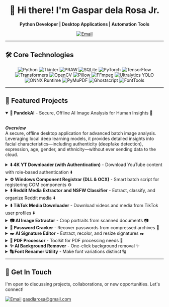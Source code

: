 <div align="center">

# 👋 Hi there! I'm Gaspar dela Rosa Jr.

**Python Developer | Desktop Applications | Automation Tools**

[![Email](https://img.shields.io/badge/Email-d14836?style=for-the-badge&logo=gmail&logoColor=white)](mailto:gasdlarosa@gmail.com)

</div>

---

## 🛠️ Core Technologies

<p align="center">
  <img src="https://img.shields.io/badge/Python-3776AB?style=for-the-badge&logo=python&logoColor=white" alt="Python"/>
  <img src="https://img.shields.io/badge/Tkinter-2C5985?style=for-the-badge&logo=python&logoColor=white" alt="Tkinter"/>
  <img src="https://img.shields.io/badge/PRAW-FF4500?style=for-the-badge&logo=reddit&logoColor=white" alt="PRAW"/>
  <img src="https://img.shields.io/badge/SQLite-003B57?style=for-the-badge&logo=sqlite&logoColor=white" alt="SQLite"/>
  <img src="https://img.shields.io/badge/PyTorch-EE4C2C?style=for-the-badge&logo=pytorch&logoColor=white" alt="PyTorch"/>
  <img src="https://img.shields.io/badge/TensorFlow-FF6F00?style=for-the-badge&logo=tensorflow&logoColor=white" alt="TensorFlow"/>
  <img src="https://img.shields.io/badge/Transformers-FFD700?style=for-the-badge&logo=hugging-face&logoColor=black" alt="Transformers"/>
  <img src="https://img.shields.io/badge/OpenCV-5C3EE8?style=for-the-badge&logo=opencv&logoColor=white" alt="OpenCV"/>
  <img src="https://img.shields.io/badge/Pillow-92447A?style=for-the-badge&logo=pillow&logoColor=white" alt="Pillow"/>
  <img src="https://img.shields.io/badge/FFmpeg-007800?style=for-the-badge&logo=ffmpeg&logoColor=white" alt="FFmpeg"/>
  <img src="https://img.shields.io/badge/Ultralytics-2A3DA4?style=for-the-badge&logo=yolo&logoColor=white" alt="Ultralytics YOLO"/>
  <img src="https://img.shields.io/badge/ONNX-00594C?style=for-the-badge&logo=onnx&logoColor=white" alt="ONNX Runtime"/>
  <img src="https://img.shields.io/badge/PyMuPDF-A41D1A?style=for-the-badge&logo=pypi&logoColor=white" alt="PyMuPDF"/>
  <img src="https://img.shields.io/badge/Ghostscript-000000?style=for-the-badge&logo=ghostscript&logoColor=white" alt="Ghostscript"/>
  <img src="https://img.shields.io/badge/FontTools-4C4C4C?style=for-the-badge&logo=pypi&logoColor=white" alt="FontTools"/>
</p>

---

## 🚀 Featured Projects

<details open>
<summary><strong>🤖 PandokAI</strong> - Secure, Offline AI Image Analysis for Human Insights 🤖</summary>
<br>

_**Overview**_
<br>
A secure, offline desktop application for advanced batch image analysis. Leveraging local deep learning models, it provides detailed insights into facial characteristics—including authenticity (deepfake detection), expression, age, gender, and ethnicity—without ever sending data to the cloud.

</details>

<details>
<summary><strong>⬇️ 4K YT Downloader (with Authentication)</strong> - Download YouTube content with role-based authentication ⬇️</summary>
<br>

_**Overview**_
<br>
A modern, cross-platform GUI application built with Python and CustomTkinter for downloading YouTube content. It utilizes `yt-dlp` for core downloading and `ffmpeg` for media processing, and features an integrated role-based authentication system. This version is simplified for ease of use, focusing on producing universally compatible media files.

<div align="center">
   <img src="https://raw.githubusercontent.com/gasdlarosa/gasdlarosa/main/4k_yt_downloader_login_page.png" width="800">
   <img src="https://raw.githubusercontent.com/gasdlarosa/gasdlarosa/main/4k_yt_downloader_main_window.png" width="800">
   <img src="https://raw.githubusercontent.com/gasdlarosa/gasdlarosa/main/4k_yt_downloader_main_window_fetch.png" width="800">
</div>

</details>

<details>
<summary><strong>⚙️ Windows Component Registrar (DLL & OCX)</strong> - Smart batch script for registering COM components ⚙️</summary>
<br>

_**Overview**_
<br>
A robust and user-friendly batch script for automatically registering COM components (`.dll` and `.ocx` files) on Windows. It intelligently handles administrator privileges and 32/64-bit compatibility issues, making it a reliable tool for developers, IT professionals, and power users.

</details>

<details>
<summary><strong>⬇️ Reddit Media Extractor and NSFW Classifier</strong> - Extract, classify, and organize Reddit media ⬇️</summary>
<br>

_**Overview**_
<br>
A powerful and user-friendly desktop tool for extracting images and videos from Reddit, classifying them with an AI model, and organizing them into local folders. Built with Python and CustomTkinter, it leverages the Reddit API for content retrieval and a pre-trained AI model for NSFW detection.

<div align="center">
   <img src="https://raw.githubusercontent.com/gasdlarosa/gasdlarosa/main/main_window.png" width="800">
   <img src="https://raw.githubusercontent.com/gasdlarosa/gasdlarosa/main/nsfw_downloads.png" width="800">
   <img src="https://raw.githubusercontent.com/gasdlarosa/gasdlarosa/main/sfw_downloads.png" width="800">
   <img src="https://raw.githubusercontent.com/gasdlarosa/gasdlarosa/main/videos_downloads.png" width="800">
</div>

</details>

<details>
<summary><strong>⬇️ TikTok Media Downloader</strong> - Download videos and media from TikTok user profiles ⬇️</summary>
<br>

_**Overview**_
<br>
A user-friendly desktop application built with Python and Tkinter, designed to download videos and media from TikTok user profiles. It leverages the powerful `yt-dlp` backend.

<div align="center">
  <img src="https://raw.githubusercontent.com/gasdlarosa/gasdlarosa/main/tiktok_media_downloader.png" width="800" alt="TikTok Media Downloader Screenshot">
  <img src="https://raw.githubusercontent.com/gasdlarosa/gasdlarosa/main/tiktok_extracted_media.png" width="800" alt="TikTok Extracted Media Screenshot">
</div>
</details>
  
<details>
<summary><strong>📷 AI Image Extractor</strong> - Crop portraits from scanned documents 📷</summary>
<br>

_**Overview**_
<br>
Automatically detects, de-skews, and crops portrait photos from scanned documents.

<div align="center">
  <img src="https://raw.githubusercontent.com/gasdlarosa/gasdlarosa/main/image-extractor-screenshot.png" width="800">
</div>
</details>

<details>
<summary><strong>🔐 Password Cracker</strong> - Recover passwords from compressed archives 🔐</summary>
<br>

_**Overview**_
<br>
A comprehensive tool for password recovery from ZIP, RAR, and 7z archives.

<div align="center">
  <img src="https://raw.githubusercontent.com/gasdlarosa/gasdlarosa/main/password-cracker-screenshot.png" width="800">
</div>
</details>

<details>
<summary><strong>✒️ AI Signature Editor</strong> - Extract, recolor, and resize signatures ✒️</summary>
<br>

_**Overview**_
<br>
Extracts signatures from documents, recolors them, and resizes them for digital use.

<div align="center">
  <img src="https://raw.githubusercontent.com/gasdlarosa/gasdlarosa/main/e-signature-app-screenshot.png" width="800">
</div>
</details>

<details>
<summary><strong>📄 PDF Processor</strong> - Toolkit for PDF processing needs 📄</summary>
<br>

_**Overview**_
<br>
A versatile toolkit to compress, merge, split, convert, and manage PDFs.

<div align="center">
  <img src="https://raw.githubusercontent.com/gasdlarosa/gasdlarosa/main/pdf-processor-screenshot.png" width="800">
</div>
</details>

<details>
<summary><strong>✨ AI Background Remover</strong> - One-click background removal ✨</summary>
<br>

_**Overview**_
<br>
Removes image backgrounds with a single click using advanced AI models.

<div align="center">
  <img src="https://raw.githubusercontent.com/gasdlarosa/gasdlarosa/main/background-remover-screenshot.png" width="800">
</div>
</details>

<details>
<summary><strong>🔠 Font Renamer Utility</strong> - Make font variations distinct 🔠</summary>
<br>

_**Overview**_
<br>
Modifies font metadata so that font variations (e.g., Bold, Narrow) appear as distinct font families in software.

<div align="center">
  <img src="https://raw.githubusercontent.com/gasdlarosa/gasdlarosa/main/font-renamer-screenshot.png" width="800">
</div>
</details>

---

## 📧 Get In Touch
I'm open to discussing projects, collaborations, or new opportunities. Let's connect!

[![Email](https://img.shields.io/badge/Email-d14836?style=flat-square&logo=gmail&logoColor=white)](mailto:gasdlarosa@gmail.com) gasdlarosa@gmail.com
